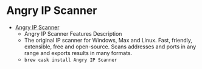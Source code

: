 # Angry IP Scanner
- [Angry IP Scanner](https://angryip.org/)
  -  Angry IP Scanner Features Description
  - The original IP scanner for Windows, Max and Linux. Fast, friendly, extensible, free and open-source. Scans addresses and ports in any range and exports results in many formats.
  - `brew cask install Angry IP Scanner`
